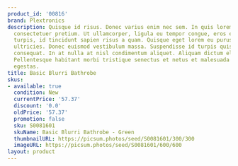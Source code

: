 ```yaml
---
product_id: '00816'
brand: Plextronics
description: Quisque id risus. Donec varius enim nec sem. In quis lorem vitae elit
  consectetuer pretium. Ut ullamcorper, ligula eu tempor congue, eros est euismod
  turpis, id tincidunt sapien risus a quam. Quisque eget lorem eu purus dignissim
  ultricies. Donec euismod vestibulum massa. Suspendisse id turpis quis orci euismod
  consequat. In at nulla at nisl condimentum aliquet. Aliquam dictum eleifend risus.
  Pellentesque habitant morbi tristique senectus et netus et malesuada fames ac turpis
  egestas.
title: Basic Blurri Bathrobe
skus:
- available: true
  condition: New
  currentPrice: '57.37'
  discount: '0.0'
  oldPrice: '57.37'
  promotion: false
  sku: S0081601
  skuName: Basic Blurri Bathrobe - Green
  thumbnailURL: https://picsum.photos/seed/S0081601/300/300
  imageURL: https://picsum.photos/seed/S0081601/600/600
layout: product
---
```

